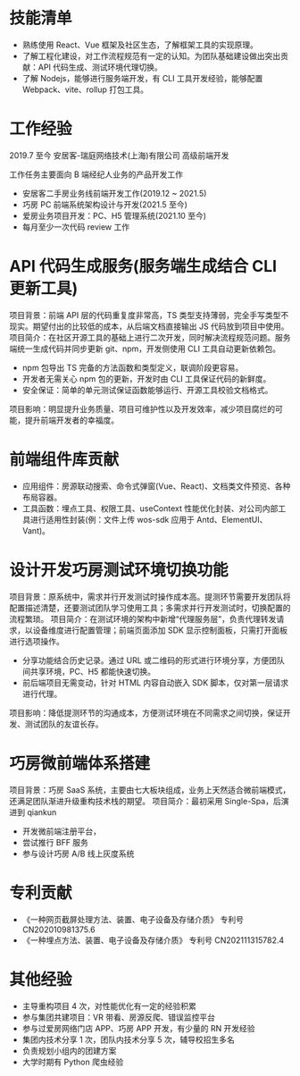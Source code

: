 # 技能清单

- 熟练使用 React、Vue 框架及社区生态，了解框架工具的实现原理。
- 了解工程化建设，对工作流程规范有一定的认知。为团队基础建设做出突出贡献：API 代码生成、测试环境代理切换。
- 了解 Nodejs，能够进行服务端开发，有 CLI 工具开发经验，能够配置 Webpack、vite、rollup 打包工具。

# 工作经验

2019.7 至今 安居客-瑞庭网络技术(上海)有限公司 高级前端开发

工作任务主要面向 B 端经纪人业务的产品开发工作

- 安居客二手房业务线前端开发工作(2019.12 ~ 2021.5)
- 巧房 PC 前端系统架构设计与开发(2021.5 至今)
- 爱房业务项目开发：PC、H5 管理系统(2021.10 至今)
- 每月至少一次代码 review 工作

# API 代码生成服务(服务端生成结合 CLI 更新工具)

项目背景：前端 API 层的代码重复度非常高，TS 类型支持薄弱，完全手写类型不现实。期望付出的比较低的成本，从后端文档直接输出 JS 代码放到项目中使用。
项目简介：在社区开源工具的基础上进行二次开发，同时解决流程规范问题。服务端统一生成代码并同步更新 git、npm，开发侧使用 CLI 工具自动更新依赖包。

- npm 包导出 TS 完备的方法函数和类型定义，联调阶段更容易。
- 开发者无需关心 npm 包的更新，开发时由 CLI 工具保证代码的新鲜度。
- 安全保证：简单的单元测试保证函数能够运行、开源工具校验文档格式。

项目影响：明显提升业务质量、项目可维护性以及开发效率，减少项目腐烂的可能，提升前端开发者的幸福度。

# 前端组件库贡献

- 应用组件：房源联动搜索、命令式弹窗(Vue、React)、文档类文件预览、各种布局容器。
- 工具函数：埋点工具、权限工具、useContext 性能优化封装、对公司内部工具进行适用性封装(例：文件上传 wos-sdk 应用于 Antd、ElementUI、Vant)。

# 设计开发巧房测试环境切换功能

项目背景：原系统中，需求并行开发测试时操作成本高。提测环节需要开发团队将配置描述清楚，还要测试团队学习使用工具；多需求并行开发测试时，切换配置的流程繁琐。
项目简介：在测试环境的架构中新增“代理服务层”，负责代理转发请求，以设备维度进行配置管理；前端页面添加 SDK 显示控制面板，只需打开面板进行选项操作。

- 分享功能结合历史记录。通过 URL 或二维码的形式进行环境分享，方便团队间共享环境，PC、H5 都能快速切换。
- 前后端项目无需变动，针对 HTML 内容自动嵌入 SDK 脚本，仅对第一层请求进行代理。

项目影响：降低提测环节的沟通成本，方便测试环境在不同需求之间切换，保证开发、测试团队的友谊长存。

# 巧房微前端体系搭建

项目背景：巧房 SaaS 系统，主要由七大板块组成，业务上天然适合微前端模式，还满足团队渐进升级重构技术栈的期望。
项目简介：最初采用 Single-Spa，后演进到 qiankun

- 开发微前端注册平台，
- 尝试推行 BFF 服务
- 参与设计巧房 A/B 线上灰度系统

# 专利贡献

- 《一种网页截屏处理方法、装置、电子设备及存储介质》 专利号 CN202010981375.6
- 《一种埋点方法、装置、电子设备及存储介质》 专利号 CN202111315782.4

# 其他经验

- 主导重构项目 4 次，对性能优化有一定的经验积累
- 参与集团共建项目：VR 带看、房源反爬、错误监控平台
- 参与过爱房网络门店 APP、巧房 APP 开发，有少量的 RN 开发经验
- 集团内技术分享 1 次，团队内技术分享 5 次，辅导校招生多名
- 负责规划小组内的团建方案
- 大学时期有 Python 爬虫经验


